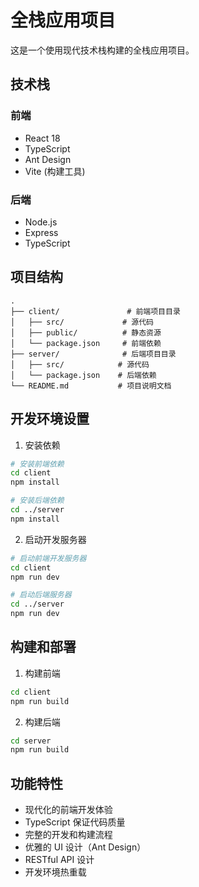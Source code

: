 # 全栈应用项目

这是一个使用现代技术栈构建的全栈应用项目。

## 技术栈

### 前端
- React 18
- TypeScript
- Ant Design
- Vite (构建工具)

### 后端
- Node.js
- Express
- TypeScript

## 项目结构

```
.
├── client/               # 前端项目目录
│   ├── src/             # 源代码
│   ├── public/          # 静态资源
│   └── package.json     # 前端依赖
├── server/              # 后端项目目录
│   ├── src/            # 源代码
│   └── package.json    # 后端依赖
└── README.md           # 项目说明文档
```

## 开发环境设置

1. 安装依赖
```bash
# 安装前端依赖
cd client
npm install

# 安装后端依赖
cd ../server
npm install
```

2. 启动开发服务器
```bash
# 启动前端开发服务器
cd client
npm run dev

# 启动后端服务器
cd ../server
npm run dev
```

## 构建和部署

1. 构建前端
```bash
cd client
npm run build
```

2. 构建后端
```bash
cd server
npm run build
```

## 功能特性

- 现代化的前端开发体验
- TypeScript 保证代码质量
- 完整的开发和构建流程
- 优雅的 UI 设计（Ant Design）
- RESTful API 设计
- 开发环境热重载 